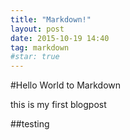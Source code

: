 ```yaml
---
title: "Markdown!"
layout: post
date: 2015-10-19 14:40
tag: markdown
#star: true
---
```



#Hello World to Markdown


this is my first blogpost



##testing
